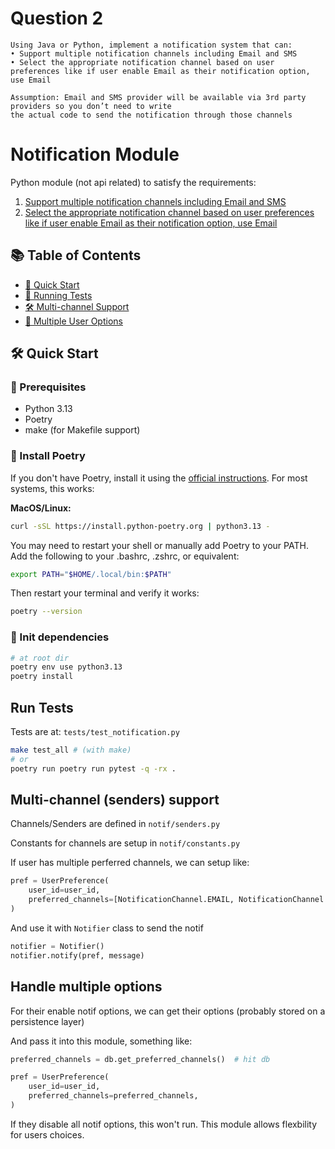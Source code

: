 # Question 2
```
Using Java or Python, implement a notification system that can:
• Support multiple notification channels including Email and SMS
• Select the appropriate notification channel based on user preferences like if user enable Email as their notification option, use Email

Assumption: Email and SMS provider will be available via 3rd party providers so you don’t need to write
the actual code to send the notification through those channels
```

# Notification Module 

Python module (not api related) to satisfy the requirements:

1. [Support multiple notification channels including Email and SMS](#multi-channel-senders-support)
2. [Select the appropriate notification channel based on user preferences like if user enable Email as their notification option, use Email](#handle-multiple-options)
## 📚 Table of Contents

- [️🚀 Quick Start](#️-quick-start)
- [🧪️ Running Tests](#run-tests)
- [🛠️ Multi-channel Support](#multi-channel-senders-support)
- [👤 Multiple User Options](#handle-multiple-options)

## 🛠️ Quick Start
### 🔧 Prerequisites
- Python 3.13
- Poetry
- make (for Makefile support)

### 🔧 Install Poetry

If you don't have Poetry, install it using the [official instructions](https://python-poetry.org/docs/#installation). For most systems, this works:

**MacOS/Linux:**

```bash
curl -sSL https://install.python-poetry.org | python3.13 -
```

You may need to restart your shell or manually add Poetry to your PATH. Add the following to your .bashrc, .zshrc, or equivalent:

```bash
export PATH="$HOME/.local/bin:$PATH"
```

Then restart your terminal and verify it works:

```bash
poetry --version
```

### 🔧 Init dependencies 
```bash
# at root dir
poetry env use python3.13
poetry install
```

## Run Tests

Tests are at: `tests/test_notification.py`

```bash
make test_all # (with make)
# or
poetry run poetry run pytest -q -rx .
```

## Multi-channel (senders) support

Channels/Senders are defined in `notif/senders.py`

Constants for channels are setup in `notif/constants.py`

If user has multiple perferred channels, we can setup like:
```python
pref = UserPreference(
    user_id=user_id,
    preferred_channels=[NotificationChannel.EMAIL, NotificationChannel.SMS],
)
```
And use it with `Notifier` class to send the notif
```python
notifier = Notifier()
notifier.notify(pref, message)
```

## Handle multiple options 
For their enable notif options, we can get their options (probably stored on a persistence layer)

And pass it into this module, something like:
```python
preferred_channels = db.get_preferred_channels()  # hit db 

pref = UserPreference(
    user_id=user_id,
    preferred_channels=preferred_channels,
)
```

If they disable all notif options, this won't run. This module allows flexbility for users choices.
